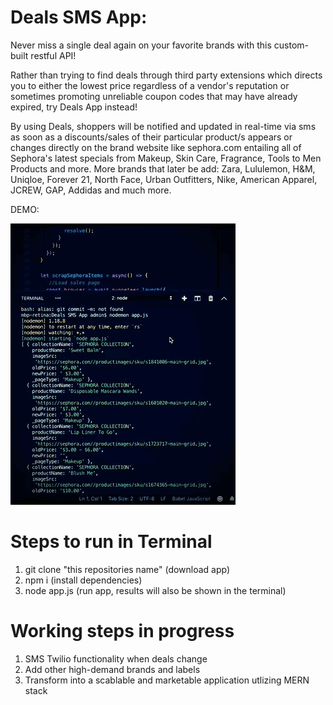 # Deals SMS App:
Never miss a single deal again on your favorite brands with this custom-built restful API! 

Rather than trying to find deals through third party extensions which directs you to either the lowest price regardless of a vendor's reputation or sometimes promoting unreliable coupon codes that may have already expired, try Deals App instead!

By using Deals, shoppers will be notified and updated in real-time via sms as soon as a discounts/sales of their particular product/s appears or changes directly on the brand website like sephora.com entailing all of Sephora's latest specials from Makeup, Skin Care, Fragrance, Tools to Men Products and more. More brands that later be add: Zara, Lululemon, H&M, Uniqloe, Forever 21, North Face, Urban Outfitters, Nike, American Apparel, JCREW, GAP, Addidas and much more.

DEMO:

![](DEALS.GIF)

# Steps to run in Terminal
1) git clone "this repositories name" (download app)
2) npm i (install dependencies)
3) node app.js (run app, results will also be shown in the terminal) 


# Working steps in progress 
1) SMS Twilio functionality when deals change
2) Add other high-demand brands and labels 
3) Transform into a scablable and marketable application utlizing MERN stack




     
